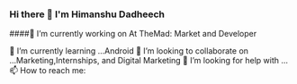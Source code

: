 ### Hi there 👋 I'm Himanshu Dadheech
####🔭 I’m currently working on At TheMad: Market and Developer

🌱 I’m currently learning ...Android
👯 I’m looking to collaborate on ...Marketing,Internships, and Digital Marketing
🤔 I’m looking for help with ...
📫 How to reach me:
<!--
**himanshudadheech/himanshudadheech** is a ✨ _special_ ✨ repository because its `README.md` (this file) appears on your GitHub profile.

Here are some ideas to get you started:

- 🔭 I’m currently working on At Themad: MArket and Developer
- 🌱 I’m currently learning ...Android
- 👯 I’m looking to collaborate on ...Marketing,Internships, and Digital Marketing
- 🤔 I’m looking for help with ...
- 💬 Ask me about ...
- 📫 How to reach me: ...
- 😄 Pronouns: ...
- ⚡ Fun fact: ...
-->

